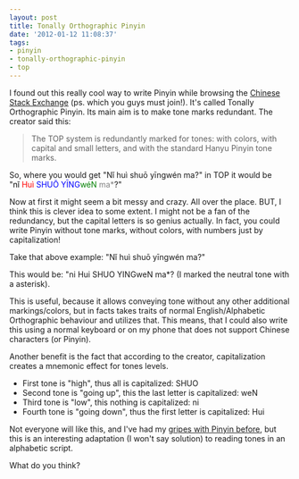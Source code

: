 ```yaml
---
layout: post
title: Tonally Orthographic Pinyin
date: '2012-01-12 11:08:37'
tags:
- pinyin
- tonally-orthographic-pinyin
- top
---
```


I found out this really cool way to write Pinyin while browsing the <a href="http://chinese.stackexchange.com">Chinese Stack Exchange</a> (ps. which you guys must join!). It's called Tonally Orthographic Pinyin. Its main aim is to make tone marks redundant. The creator said this:
<blockquote>The TOP system is redundantly marked for tones: with colors, with capital and small letters, and with the standard Hanyu Pinyin tone marks.</blockquote>
So, where you would get "Nǐ huì shuō yīngwén ma?" in TOP it would be "<span style="color: black;">nǐ</span> <span style="color: red;">Huì</span> <span style="color: blue;">SHUŌ</span> <span style="color: blue;">YĪNG</span><span style="color: green;">wéN</span> <span style="color: gray;">ma*</span>?"

Now at first it might seem a bit messy and crazy. All over the place. BUT, I think this is clever idea to some extent. I might not be a fan of the redundancy, but the capital letters is so genius actually. In fact, you could write Pinyin without tone marks, without colors, with numbers just by capitalization!

Take that above example: "Nǐ huì shuō yīngwén ma?"

This would be: "ni Hui SHUO YINGweN ma*? (I marked the neutral tone with a asterisk).

This is useful, because it allows conveying tone without any other additional markings/colors, but in facts takes traits of normal English/Alphabetic Orthographic behaviour and utilizes that. This means, that I could also write this using a normal keyboard or on my phone that does not support Chinese characters (or Pinyin).

Another benefit is the fact that according to the creator, capitalization creates a mnemonic effect for tones levels.
<ul>
	<li>First tone is "high", thus all is capitalized: SHUO</li>
	<li>Second tone is "going up", this the last letter is capitalized: weN</li>
	<li>Third tone is "low", this nothing is capitalized: ni</li>
	<li>Fourth tone is "going down", thus the first letter is capitalized: Hui</li>
</ul>
Not everyone will like this, and I've had my <a title="Oddities in Chinese: Hanyu Pinyin Syllables" href="http://confusedlaowai.com/2011/10/oddities-hanyu-pinyin-mandarin-syllables/">gripes with Pinyin before</a>, but this is an interesting adaptation (I won't say solution) to reading tones in an alphabetic script.

What do you think?
